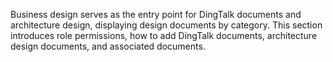 Business design serves as the entry point for DingTalk documents and architecture design, displaying design documents by category. This section introduces role permissions, how to add DingTalk documents, architecture design documents, and associated documents.

